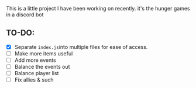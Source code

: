 This is a little project I have been working on recently. it's the hunger games in a discord bot


## TO-DO:
- [x] Separate `index.js`into multiple files for ease of access.
- [ ] Make more items useful
- [ ] Add more events
- [ ] Balance the events out
- [ ] Balance player list
- [ ] Fix allies & such